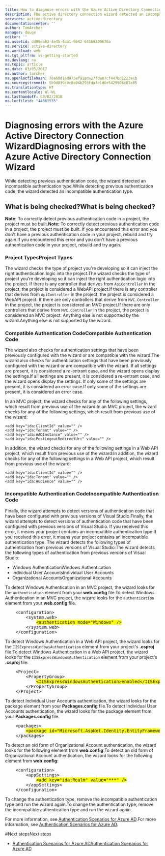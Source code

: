 ```yaml
---
title: How to diagnose errors with the Azure Active Directory Connection Wizard
description: The active directory connection wizard detected an incompatible authentication type
services: active-directory
documentationcenter: ''
author: TomArcher
manager: douge
editor: ''
ms.assetid: dd89ea63-4e45-4da1-9642-645b9309670a
ms.service: active-directory
ms.workload: web
ms.tgt_pltfrm: vs-getting-started
ms.devlang: na
ms.topic: article
ms.date: 03/05/2017
ms.author: tarcher
ms.openlocfilehash: 76a60d16d975efa18da27fda87cf447bd1223acb
ms.sourcegitcommit: 5b9d839c0c0a94b293fdafe1d6e5429506c07e05
ms.translationtype: HT
ms.contentlocale: nl-NL
ms.lasthandoff: 08/02/2018
ms.locfileid: "44661535"
---
```

# <a name="diagnosing-errors-with-the-azure-active-directory-connection-wizard"></a><span data-ttu-id="2f6b6-103">Diagnosing errors with the Azure Active Directory Connection Wizard</span><span class="sxs-lookup"><span data-stu-id="2f6b6-103">Diagnosing errors with the Azure Active Directory Connection Wizard</span></span>
<span data-ttu-id="2f6b6-104">While detecting previous authentication code, the wizard detected an incompatible authentication type.</span><span class="sxs-lookup"><span data-stu-id="2f6b6-104">While detecting previous authentication code, the wizard detected an incompatible authentication type.</span></span>   

## <a name="what-is-being-checked"></a><span data-ttu-id="2f6b6-105">What is being checked?</span><span class="sxs-lookup"><span data-stu-id="2f6b6-105">What is being checked?</span></span>
<span data-ttu-id="2f6b6-106">**Note:** To correctly detect previous authentication code in a project, the project must be built.</span><span class="sxs-lookup"><span data-stu-id="2f6b6-106">**Note:** To correctly detect previous authentication code in a project, the project must be built.</span></span>  <span data-ttu-id="2f6b6-107">If you encountered this error and you don't have a previous authentication code in your project, rebuild and try again.</span><span class="sxs-lookup"><span data-stu-id="2f6b6-107">If you encountered this error and you don't have a previous authentication code in your project, rebuild and try again.</span></span>

### <a name="project-types"></a><span data-ttu-id="2f6b6-108">Project Types</span><span class="sxs-lookup"><span data-stu-id="2f6b6-108">Project Types</span></span>
<span data-ttu-id="2f6b6-109">The wizard checks the type of project you’re developing so it can inject the right authentication logic into the project.</span><span class="sxs-lookup"><span data-stu-id="2f6b6-109">The wizard checks the type of project you’re developing so it can inject the right authentication logic into the project.</span></span>  <span data-ttu-id="2f6b6-110">If there is any controller that derives from `ApiController` in the project, the project is considered a WebAPI project.</span><span class="sxs-lookup"><span data-stu-id="2f6b6-110">If there is any controller that derives from `ApiController` in the project, the project is considered a WebAPI project.</span></span>  <span data-ttu-id="2f6b6-111">If there are only controllers that derive from `MVC.Controller` in the project, the project is considered an MVC project.</span><span class="sxs-lookup"><span data-stu-id="2f6b6-111">If there are only controllers that derive from `MVC.Controller` in the project, the project is considered an MVC project.</span></span>  <span data-ttu-id="2f6b6-112">Anything else is not supported by the wizard.</span><span class="sxs-lookup"><span data-stu-id="2f6b6-112">Anything else is not supported by the wizard.</span></span>

### <a name="compatible-authentication-code"></a><span data-ttu-id="2f6b6-113">Compatible Authentication Code</span><span class="sxs-lookup"><span data-stu-id="2f6b6-113">Compatible Authentication Code</span></span>
<span data-ttu-id="2f6b6-114">The wizard also checks for authentication settings that have been previously configured with the wizard or are compatible with the wizard.</span><span class="sxs-lookup"><span data-stu-id="2f6b6-114">The wizard also checks for authentication settings that have been previously configured with the wizard or are compatible with the wizard.</span></span>  <span data-ttu-id="2f6b6-115">If all settings are present, it is considered a re-entrant case, and the wizard opens display the settings.</span><span class="sxs-lookup"><span data-stu-id="2f6b6-115">If all settings are present, it is considered a re-entrant case, and the wizard opens display the settings.</span></span>  <span data-ttu-id="2f6b6-116">If only some of the settings are present, it is considered an error case.</span><span class="sxs-lookup"><span data-stu-id="2f6b6-116">If only some of the settings are present, it is considered an error case.</span></span>

<span data-ttu-id="2f6b6-117">In an MVC project, the wizard checks for any of the following settings, which result from previous use of the wizard:</span><span class="sxs-lookup"><span data-stu-id="2f6b6-117">In an MVC project, the wizard checks for any of the following settings, which result from previous use of the wizard:</span></span>

    <add key="ida:ClientId" value="" />
    <add key="ida:Tenant" value="" />
    <add key="ida:AADInstance" value="" />
    <add key="ida:PostLogoutRedirectUri" value="" />

<span data-ttu-id="2f6b6-118">In addition, the wizard checks for any of the following settings in a Web API project, which result from previous use of the wizard:</span><span class="sxs-lookup"><span data-stu-id="2f6b6-118">In addition, the wizard checks for any of the following settings in a Web API project, which result from previous use of the wizard:</span></span>

    <add key="ida:ClientId" value="" />
    <add key="ida:Tenant" value="" />
    <add key="ida:Audience" value="" />

### <a name="incompatible-authentication-code"></a><span data-ttu-id="2f6b6-119">Incompatible Authentication Code</span><span class="sxs-lookup"><span data-stu-id="2f6b6-119">Incompatible Authentication Code</span></span>
<span data-ttu-id="2f6b6-120">Finally, the wizard attempts to detect versions of authentication code that have been configured with previous versions of Visual Studio.</span><span class="sxs-lookup"><span data-stu-id="2f6b6-120">Finally, the wizard attempts to detect versions of authentication code that have been configured with previous versions of Visual Studio.</span></span> <span data-ttu-id="2f6b6-121">If you received this error, it means your project contains an incompatible authentication type.</span><span class="sxs-lookup"><span data-stu-id="2f6b6-121">If you received this error, it means your project contains an incompatible authentication type.</span></span> <span data-ttu-id="2f6b6-122">The wizard detects the following types of authentication from previous versions of Visual Studio:</span><span class="sxs-lookup"><span data-stu-id="2f6b6-122">The wizard detects the following types of authentication from previous versions of Visual Studio:</span></span>

* <span data-ttu-id="2f6b6-123">Windows Authentication</span><span class="sxs-lookup"><span data-stu-id="2f6b6-123">Windows Authentication</span></span> 
* <span data-ttu-id="2f6b6-124">Individual User Accounts</span><span class="sxs-lookup"><span data-stu-id="2f6b6-124">Individual User Accounts</span></span> 
* <span data-ttu-id="2f6b6-125">Organizational Accounts</span><span class="sxs-lookup"><span data-stu-id="2f6b6-125">Organizational Accounts</span></span> 

<span data-ttu-id="2f6b6-126">To detect Windows Authentication in an MVC project, the wizard looks for the `authentication` element from your **web.config** file.</span><span class="sxs-lookup"><span data-stu-id="2f6b6-126">To detect Windows Authentication in an MVC project, the wizard looks for the `authentication` element from your **web.config** file.</span></span>

<pre>
    &lt;configuration&gt;
        &lt;system.web&gt;
            <span style="background-color: yellow">&lt;authentication mode="Windows" /&gt;</span>
        &lt;/system.web&gt;
    &lt;/configuration&gt;
</pre>

<span data-ttu-id="2f6b6-127">To detect Windows Authentication in a Web API project, the wizard looks for the `IISExpressWindowsAuthentication` element from your project's **.csproj** file:</span><span class="sxs-lookup"><span data-stu-id="2f6b6-127">To detect Windows Authentication in a Web API project, the wizard looks for the `IISExpressWindowsAuthentication` element from your project's **.csproj** file:</span></span>

<pre>
    &lt;Project&gt;
        &lt;PropertyGroup&gt;
            <span style="background-color: yellow">&lt;IISExpressWindowsAuthentication&gt;enabled&lt;/IISExpressWindowsAuthentication&gt;</span>
        &lt;/PropertyGroup>
    &lt;/Project&gt;
</pre>

<span data-ttu-id="2f6b6-128">To detect Individual User Accounts authentication, the wizard looks for the package element from your **Packages.config** file.</span><span class="sxs-lookup"><span data-stu-id="2f6b6-128">To detect Individual User Accounts authentication, the wizard looks for the package element from your **Packages.config** file.</span></span>

<pre>
    &lt;packages&gt;
        <span style="background-color: yellow">&lt;package id="Microsoft.AspNet.Identity.EntityFramework" version="2.1.0" targetFramework="net45" /&gt;</span>
    &lt;/packages&gt;
</pre>

<span data-ttu-id="2f6b6-129">To detect an old form of Organizational Account authentication, the wizard looks for the following element from **web.config**:</span><span class="sxs-lookup"><span data-stu-id="2f6b6-129">To detect an old form of Organizational Account authentication, the wizard looks for the following element from **web.config**:</span></span>

<pre>
    &lt;configuration&gt;
        &lt;appSettings&gt;
            <span style="background-color: yellow">&lt;add key="ida:Realm" value="***" /&gt;</span>
        &lt;/appSettings&gt;
    &lt;/configuration&gt;
</pre>

<span data-ttu-id="2f6b6-130">To change the authentication type, remove the incompatible authentication type and run the wizard again.</span><span class="sxs-lookup"><span data-stu-id="2f6b6-130">To change the authentication type, remove the incompatible authentication type and run the wizard again.</span></span>

<span data-ttu-id="2f6b6-131">For more information, see [Authentication Scenarios for Azure AD](active-directory-authentication-scenarios.md).</span><span class="sxs-lookup"><span data-stu-id="2f6b6-131">For more information, see [Authentication Scenarios for Azure AD](active-directory-authentication-scenarios.md).</span></span>

#<a name="next-steps"></a><span data-ttu-id="2f6b6-132">Next steps</span><span class="sxs-lookup"><span data-stu-id="2f6b6-132">Next steps</span></span>
- [<span data-ttu-id="2f6b6-133">Authentication Scenarios for Azure AD</span><span class="sxs-lookup"><span data-stu-id="2f6b6-133">Authentication Scenarios for Azure AD</span></span>](active-directory-authentication-scenarios.md)